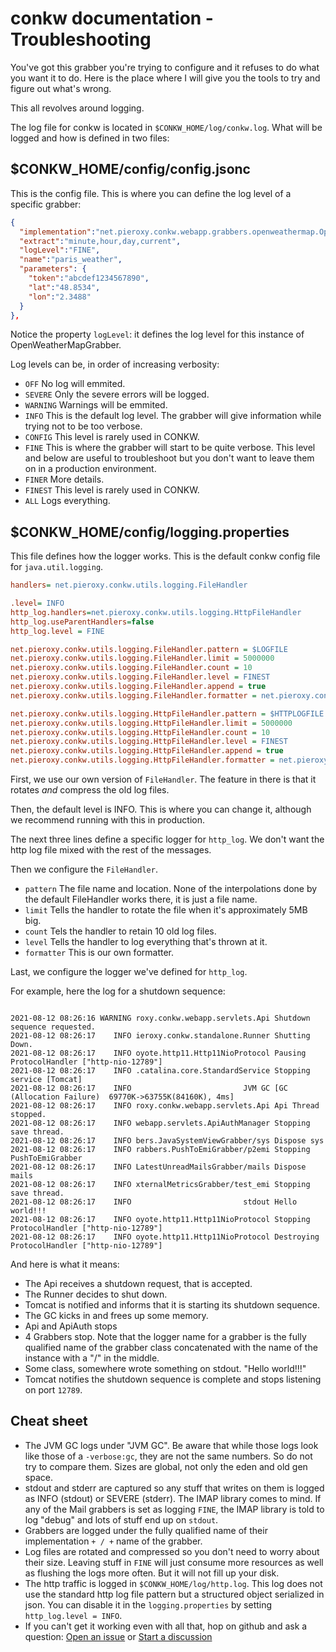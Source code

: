 # conkw documentation - Troubleshooting

You've got this grabber you're trying to configure and it refuses to do what you want it to do. Here is the place where I will give you the tools to try and figure out what's wrong.

This all revolves around logging.

The log file for conkw is located in `$CONKW_HOME/log/conkw.log`. What will be logged and how is defined in two files:

## $CONKW_HOME/config/config.jsonc

This is the config file. This is where you can define the log level of a specific grabber: 

```json
{
  "implementation":"net.pieroxy.conkw.webapp.grabbers.openweathermap.OpenWeatherMapGrabber",
  "extract":"minute,hour,day,current",
  "logLevel":"FINE",
  "name":"paris_weather",
  "parameters": {
    "token":"abcdef1234567890",
    "lat":"48.8534",
    "lon":"2.3488"
  }
},
```

Notice the property `logLevel`: it defines the log level for this instance of OpenWeatherMapGrabber. 

Log levels can be, in order of increasing verbosity:

* `OFF` No log will emmited.
* `SEVERE` Only the severe errors will be logged.
* `WARNING` Warnings will be emmited.
* `INFO` This is the default log level. The grabber will give information while trying not to be too verbose.
* `CONFIG` This level is rarely used in CONKW.
* `FINE` This is where the grabber will start to be quite verbose. This level and below are useful to troubleshoot but you don't want to leave them on in a production environment.
* `FINER` More details.
* `FINEST` This level is rarely used in CONKW.
* `ALL` Logs everything.


## $CONKW_HOME/config/logging.properties

This file defines how the logger works. This is the default conkw config file for `java.util.logging`.

```INI
handlers= net.pieroxy.conkw.utils.logging.FileHandler

.level= INFO
http_log.handlers=net.pieroxy.conkw.utils.logging.HttpFileHandler
http_log.useParentHandlers=false
http_log.level = FINE

net.pieroxy.conkw.utils.logging.FileHandler.pattern = $LOGFILE
net.pieroxy.conkw.utils.logging.FileHandler.limit = 5000000
net.pieroxy.conkw.utils.logging.FileHandler.count = 10
net.pieroxy.conkw.utils.logging.FileHandler.level = FINEST
net.pieroxy.conkw.utils.logging.FileHandler.append = true
net.pieroxy.conkw.utils.logging.FileHandler.formatter = net.pieroxy.conkw.utils.logging.SingleLineFormatter

net.pieroxy.conkw.utils.logging.HttpFileHandler.pattern = $HTTPLOGFILE
net.pieroxy.conkw.utils.logging.HttpFileHandler.limit = 5000000
net.pieroxy.conkw.utils.logging.HttpFileHandler.count = 10
net.pieroxy.conkw.utils.logging.HttpFileHandler.level = FINEST
net.pieroxy.conkw.utils.logging.HttpFileHandler.append = true
net.pieroxy.conkw.utils.logging.HttpFileHandler.formatter = net.pieroxy.conkw.utils.logging.SingleLineFormatter
```

First, we use our own version of `FileHandler`. The feature in there is that it rotates *and* compress the old log files. 

Then, the default level is INFO. This is where you can change it, although we recommend running with this in production.

The next three lines define a specific logger for `http_log`. We don't want the http log file mixed with the rest of the messages.

Then we configure the `FileHandler`. 

* `pattern` The file name and location. None of the interpolations done by the default FileHandler works there, it is just a file name.
* `limit` Tells the handler to rotate the file when it's approximately 5MB big.
* `count` Tels the handler to retain 10 old log files.
* `level` Tells the handler to log everything that's thrown at it.
* `formatter` This is our own formatter. 

Last, we configure the logger we've defined for `http_log`.

For example, here the log for a shutdown sequence:

```log

2021-08-12 08:26:16 WARNING roxy.conkw.webapp.servlets.Api Shutdown sequence requested.
2021-08-12 08:26:17    INFO ieroxy.conkw.standalone.Runner Shutting Down.
2021-08-12 08:26:17    INFO oyote.http11.Http11NioProtocol Pausing ProtocolHandler ["http-nio-12789"]
2021-08-12 08:26:17    INFO .catalina.core.StandardService Stopping service [Tomcat]
2021-08-12 08:26:17    INFO                         JVM GC [GC (Allocation Failure)  69770K->63755K(84160K), 4ms]
2021-08-12 08:26:17    INFO roxy.conkw.webapp.servlets.Api Api Thread stopped.
2021-08-12 08:26:17    INFO webapp.servlets.ApiAuthManager Stopping save thread.
2021-08-12 08:26:17    INFO bers.JavaSystemViewGrabber/sys Dispose sys
2021-08-12 08:26:17    INFO rabbers.PushToEmiGrabber/p2emi Stopping PushToEmiGrabber
2021-08-12 08:26:17    INFO LatestUnreadMailsGrabber/mails Dispose mails
2021-08-12 08:26:17    INFO xternalMetricsGrabber/test_emi Stopping save thread.
2021-08-12 08:26:17    INFO                         stdout Hello world!!!
2021-08-12 08:26:17    INFO oyote.http11.Http11NioProtocol Stopping ProtocolHandler ["http-nio-12789"]
2021-08-12 08:26:17    INFO oyote.http11.Http11NioProtocol Destroying ProtocolHandler ["http-nio-12789"]
```

And here is what it means:

* The Api receives a shutdown request, that is accepted.
* The Runner decides to shut down.
* Tomcat is notified and informs that it is starting its shutdown sequence.
* The GC kicks in and frees up some memory.
* Api and ApiAuth stops
* 4 Grabbers stop. Note that the logger name for a grabber is the fully qualified name of the grabber class concatenated with the name of the instance with a "/" in the middle.
* Some class, somewhere wrote something on stdout. "Hello world!!!"
* Tomcat notifies the shutdown sequence is complete and stops listening on port `12789`.


## Cheat sheet

* The JVM GC logs under "JVM GC". Be aware that while those logs look like those of a `-verbose:gc`, they are not the same numbers. So do not try to compare them. Sizes are global, not only the eden and old gen space.
* stdout and stderr are captured so any stuff that writes on them is logged as INFO (stdout) or SEVERE (stderr). The IMAP library comes to mind. If any of the Mail grabbers is set as logging `FINE`, the IMAP library is told to log "debug" and lots of stuff end up on `stdout`.
* Grabbers are logged under the fully qualified name of their implementation ` + / + ` name of the grabber.
* Log files are rotated and compressed so you don't need to worry about their size. Leaving stuff in `FINE` will just consume more resources as well as flushing the logs more often. But it will not fill up your disk.
* The http traffic is logged in `$CONKW_HOME/log/http.log`. This log does not use the standard http log file pattern but a structured object serialized in json. You can disable it in the `logging.properties` by setting `http_log.level = INFO`.
* If you can't get it working even with all that, hop on github and ask a question: [Open an issue](https://github.com/pieroxy/conkw/issues) or [Start a discussion](https://github.com/pieroxy/conkw/discussions)
